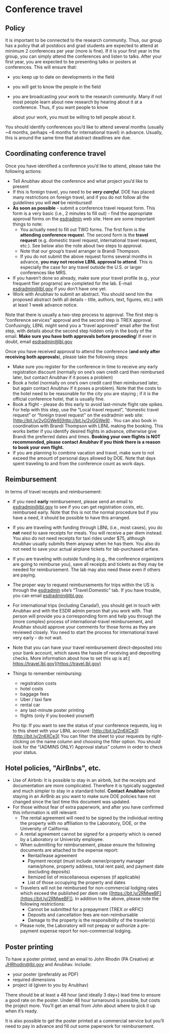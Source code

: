 # Conference travel

## Policy

It is important to be connected to the research community. Thus, our group has a policy that all postdocs and grad students are expected to attend at minimum 2 conferences per year (more is fine). If it is your first year in the group, you can simply attend the conferences and listen to talks. After your first year, you are expected to be presenting talks or posters at conferences. This will ensure that:&#x20;

* you keep up to date on developments in the field
* you will get to know the people in the field
*   you are broadcasting your work to the research community. Many if not most people learn about new research by hearing about it at a conference. Thus, if you want people to know

    about your work, you must be willing to tell people about it.

You should identify conferences you’d like to attend several months (usually \~4 months, perhaps \~6 months for international travel) in advance. Usually, this is around the same time that abstract deadlines are due.

## Coordinating conference travel

Once you have identified a conference you’d like to attend, please take the following actions:&#x20;

* Tell Anubhav about the conference and what project you’d like to present
* If this is foreign travel, you need to be _**very careful**_. DOE has placed many restrictions on foreign travel, and if you do not follow all the guidelines you will _**not**_ be reimbursed!
* **As soon as possible** - submit a conference travel request form. This form is a very basic (i.e., 2 minutes to fill out) - find the appropriate approval forms on the [esdradmin](https://sites.google.com/a/lbl.gov/esdradmin/?pli=1) web site. Here are some important things to note:
  * You actually need to fill out TWO forms. The first form is the **attending conference reques**t. The second form is the **travel request** (e.g. domestic travel request, international travel request, etc.). See below also the note about two steps to approval.
  * Note that our group’s travel arranger is Brandi Thompson.
  * If you do not submit the above request forms several months in advance, **you may not receive LBNL approval to attend**. This is especially the case for any travel outside the U.S. or larger conferences like MRS.&#x20;
* If you haven’t done so already, make sure your travel profile (e.g., your frequent flier programs) are completed for the lab. E-mail esdradmin@lbl.gov if you don’t have one yet.
* Work with Anubhav to submit an abstract. You should send him the proposed abstract (with all details - title, authors, text, figures, etc.) with at least 1 week advance notice.

Note that there is usually a two-step process to approval. The first step is “conference services” approval and the second step is TREX approval. Confusingly, LBNL might send you a “travel approved” email after the first step, with details about the second step hidden only in the body of the email. **Make sure you have both approvals before proceeding**! If ever in doubt, email esdradmin@lbl.gov&#x20;

Once you have received approval to attend the conference (**and only after receiving both approvals**), please take the following steps:

* Make sure you register for the conference in time to receive any early registration discount (normally on one’s own credit card then reimbursed later, but contact Anubhav if it poses a problem)
* Book a hotel (normally on one’s own credit card then reimbursed later, but again contact Anubhav if it poses a problem). Note that the costs to the hotel need to be reasonable for the city you are staying ; if it is the official conference hotel, that is usually fine.
* Book a flight - please do this early to avoid last-minute flight rate spikes. For help with this step, use the “Local travel request”, “domestic travel request” or “foreign travel request” on the esdradmin web site: [http://bit.ly/2vGGWe9](http://bit.ly/2vGGWe9) . You can also book in coordination with Brandi Thompson with LBNL making the booking. This works better if you identify desired flights in advance, otherwise give Brandi the preferred dates and times. **Booking your own flights is NOT recommended, please contact Anubhav if you think there is a reason to book your own flight.**
* If you are planning to combine vacation and travel, make sure to not exceed the amount of personal days allowed by DOE. Note that days spent traveling to and from the conference count as work days.

## Reimbursement

In terms of travel receipts and reimbursement:

* If you need **early** reimbursement, please send an email to esdradmin@lbl.gov to see if you can get registration costs, etc. reimbursed early. Note that this is not the normal procedure but if you have a need, it should be possible to have this arranged.
* If you are traveling with funding through LBNL (i.e., most cases), you do **not** need to save receipts for meals. You will receive a per diem instead. You also do not need receipts for taxi rides under $75, although Anubhav usually submits them anyway when he has them. You also do not need to save your actual airplane tickets for lab-purchased airfare.
* If you are traveling with outside funding (e.g., the conference organizers are going to reimburse you), save all receipts and tickets as they may be needed for reimbursement. The lab may also need these even if others are paying.
* The proper way to request reimbursements for trips within the US is through the [esdradmin](https://sites.google.com/a/lbl.gov/esdradmin/?pli=1) site’s “Travel:Domestic” tab. If you have trouble, you can email esdradmin@lbl.gov.
* For international trips (including Canada!), you should get in touch with Anubhav and with the ESDR admin person that you work with. That person will provide you a corresponding form and help you through the (more complex) process of international-travel reimbursement, and Anubhav should approve your comments for those forms as they are reviewed closely. You need to start the process for international travel very early - do not wait.
* Note that you can have your travel reimbursement direct-deposited into your bank account, which saves the hassle of receiving and depositing checks. More information about how to set this up is at:[ https://travel.lbl.gov](https://travel.lbl.gov)
*   Things to remember reimbursing:

    * registration costs
    * hotel costs
    * baggage fees
    * Uber / taxi fare
    * rental car
    * any last-minute poster printing
    * flights (only if you booked yourself)



    Pro tip: If you want to see the status of your conference requests, log in to this sheet with your LBNL account: [http://bit.ly/2n6XCe3](http://bit.ly/2n6XCe3) You can filter the sheet to your requests by right-clicking on the name column and choosing the filter option. You should look for the “(ADMINS ONLY) Approval status” column in order to check your status.

## Hotel policies, "AirBnbs", etc.

* Use of Airbnb: It is possible to stay in an airbnb, but the receipts and documentation are more complicated. Therefore it is typically suggested and much simpler to stay in a standard hotel.  **Contact Anubhav** before staying in an AirBnb as you want to make sure DOE policies have not changed since the last time this document was updated.
* For those without fear of extra paperwork, and after you have confirmed this information is still relevant:&#x20;
  * The rental agreement will need to be signed by the individual renting the property with no affiliation to the Laboratory, DOE, or the University of California.
  * A rental agreement cannot be signed for a property which is owned by a Laboratory or University employee.
  * When submitting for reimbursement, please ensure the following documents are attached to the expense report:
    * Rental/lease agreement
    * Payment receipt (must include owner/property manager name/phone, property address, total rent paid, and payment date (excluding deposits)
    * Itemized list of miscellaneous expenses (if applicable)
    * List of those occupying the property and dates
  * Travelers will not be reimbursed for non-commercial lodging rates which exceed the published per diem rate ([https://bit.ly/2RMweBF](https://bit.ly/2RMweBF)). In addition to the above, please note the following restrictions:
    * Cannot be submitted for a prepayment (TREX or eRFIC)
    * Deposits and cancellation fees are non-reimbursable
    * Damage to the property is the responsibility of the traveler(s)
  * Please note, the Laboratory will not prepay or authorize a pre-payment expense report for non-commercial lodging.

## Poster printing

To have a poster printed, send an email to John Rhodin (PA Creative) at [JHRhodin@lbl.gov](mailto:JHRhodin@lbl.gov) and Anubhav. Include:

* your poster (preferably as PDF)
* required dimensions
* project id (given to you by Anubhav)

There should be at least a 48 hour (and ideally 3 day+) lead time to ensure a good rate on the poster. Under 48 hour turnaround is possible, but costs the project more. You’ll get an email from John about where to pick it up when it’s ready.

It is also possible to get the poster printed at a commercial service but you’ll need to pay in advance and fill out some paperwork for reimbursement.

